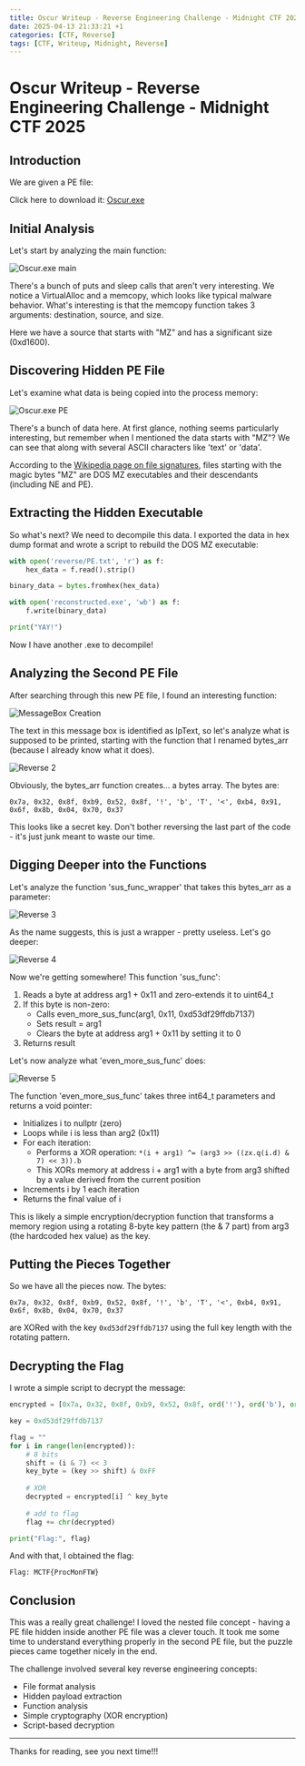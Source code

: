 ```yaml
---
title: Oscur Writeup - Reverse Engineering Challenge - Midnight CTF 2025
date: 2025-04-13 21:33:21 +1
categories: [CTF, Reverse]
tags: [CTF, Writeup, Midnight, Reverse]
---
```


# Oscur Writeup - Reverse Engineering Challenge - Midnight CTF 2025

## Introduction

We are given a PE file:

Click here to download it:
[Oscur.exe](https://github.com/WinDyAlphA/miscDownloads/raw/refs/heads/main/Oscur.exe)

## Initial Analysis 

Let's start by analyzing the main function:

![Oscur.exe main](https://raw.githubusercontent.com/WinDyAlphA/miscDownloads/refs/heads/main/OscurPE_main.png)

There's a bunch of puts and sleep calls that aren't very interesting. We notice a VirtualAlloc and a memcopy, which looks like typical malware behavior. What's interesting is that the memcopy function takes 3 arguments: destination, source, and size.

Here we have a source that starts with "MZ" and has a significant size (0xd1600).

## Discovering Hidden PE File

Let's examine what data is being copied into the process memory:

![Oscur.exe PE](https://raw.githubusercontent.com/WinDyAlphA/miscDownloads/refs/heads/main/OscurPE_PE.png)

There's a bunch of data here. At first glance, nothing seems particularly interesting, but remember when I mentioned the data starts with "MZ"? We can see that along with several ASCII characters like 'text' or 'data'.

According to the [Wikipedia page on file signatures](https://en.wikipedia.org/wiki/List_of_file_signatures), files starting with the magic bytes "MZ" are DOS MZ executables and their descendants (including NE and PE).

## Extracting the Hidden Executable

So what's next? We need to decompile this data. I exported the data in hex dump format and wrote a script to rebuild the DOS MZ executable:

```python
with open('reverse/PE.txt', 'r') as f:
    hex_data = f.read().strip()

binary_data = bytes.fromhex(hex_data)

with open('reconstructed.exe', 'wb') as f:
    f.write(binary_data)

print("YAY!")
```

Now I have another .exe to decompile!

## Analyzing the Second PE File

After searching through this new PE file, I found an interesting function:

![MessageBox Creation](https://raw.githubusercontent.com/WinDyAlphA/miscDownloads/refs/heads/main/revmid1.png)

The text in this message box is identified as lpText, so let's analyze what is supposed to be printed, starting with the function that I renamed bytes_arr (because I already know what it does).

![Reverse 2](https://raw.githubusercontent.com/WinDyAlphA/miscDownloads/refs/heads/main/revmid2.png)

Obviously, the bytes_arr function creates... a bytes array. The bytes are:
```
0x7a, 0x32, 0x8f, 0xb9, 0x52, 0x8f, '!', 'b', 'T', '<', 0xb4, 0x91, 0x6f, 0x8b, 0x04, 0x70, 0x37
```

This looks like a secret key. Don't bother reversing the last part of the code - it's just junk meant to waste our time.

## Digging Deeper into the Functions

Let's analyze the function 'sus_func_wrapper' that takes this bytes_arr as a parameter:

![Reverse 3](https://raw.githubusercontent.com/WinDyAlphA/miscDownloads/refs/heads/main/revmid3.png)

As the name suggests, this is just a wrapper - pretty useless. Let's go deeper:

![Reverse 4](https://raw.githubusercontent.com/WinDyAlphA/miscDownloads/refs/heads/main/revmid4.png)

Now we're getting somewhere! This function 'sus_func':

1. Reads a byte at address arg1 + 0x11 and zero-extends it to uint64_t
2. If this byte is non-zero:
   - Calls even_more_sus_func(arg1, 0x11, 0xd53df29ffdb7137)
   - Sets result = arg1
   - Clears the byte at address arg1 + 0x11 by setting it to 0
3. Returns result

Let's now analyze what 'even_more_sus_func' does:

![Reverse 5](https://raw.githubusercontent.com/WinDyAlphA/miscDownloads/refs/heads/main/revmid5.png)

The function 'even_more_sus_func' takes three int64_t parameters and returns a void pointer:

- Initializes i to nullptr (zero)
- Loops while i is less than arg2 (0x11)
- For each iteration:
  - Performs a XOR operation: `*(i + arg1) ^= (arg3 >> ((zx.q(i.d) & 7) << 3)).b`
  - This XORs memory at address i + arg1 with a byte from arg3 shifted by a value derived from the current position
- Increments i by 1 each iteration
- Returns the final value of i

This is likely a simple encryption/decryption function that transforms a memory region using a rotating 8-byte key pattern (the & 7 part) from arg3 (the hardcoded hex value) as the key.

## Putting the Pieces Together

So we have all the pieces now. The bytes:
```
0x7a, 0x32, 0x8f, 0xb9, 0x52, 0x8f, '!', 'b', 'T', '<', 0xb4, 0x91, 0x6f, 0x8b, 0x04, 0x70, 0x37
```
are XORed with the key `0xd53df29ffdb7137` using the full key length with the rotating pattern.

## Decrypting the Flag

I wrote a simple script to decrypt the message:

```python
encrypted = [0x7a, 0x32, 0x8f, 0xb9, 0x52, 0x8f, ord('!'), ord('b'), ord('T'), ord('<'), 0xb4, 0x91, 0x6f, 0x8b, 0x04, 0x70, 0x37]

key = 0xd53df29ffdb7137

flag = ""
for i in range(len(encrypted)):
    # 8 bits
    shift = (i & 7) << 3
    key_byte = (key >> shift) & 0xFF
    
    # XOR
    decrypted = encrypted[i] ^ key_byte
    
    # add to flag
    flag += chr(decrypted)

print("Flag:", flag)
```

And with that, I obtained the flag:
```
Flag: MCTF{ProcMonFTW}
```

## Conclusion

This was a really great challenge! I loved the nested file concept - having a PE file hidden inside another PE file was a clever touch. It took me some time to understand everything properly in the second PE file, but the puzzle pieces came together nicely in the end.

The challenge involved several key reverse engineering concepts:
- File format analysis
- Hidden payload extraction
- Function analysis
- Simple cryptography (XOR encryption)
- Script-based decryption

--- 

Thanks for reading, see you next time!!!